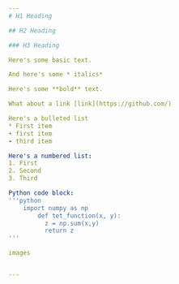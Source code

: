 ```yaml
---
# H1 Heading

## H2 Heading

### H3 Heading

Here's some basic text.

And here's some * italics*

Here's some **bold** text.

What about a link [link](https://github.com/)

Here's a bulleted list
* First item
+ first item
- third item

Here's a numbered list:
1. First
2. Second
3. Third

Python code block:
'''python
    import numpy as np
        def tet_function(x, y):
          z = np.sum(x,y)
          return z
'''

images


---
```

